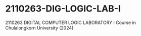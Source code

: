 # 2110263-DIG-LOGIC-LAB-I
2110263 DIGITAL COMPUTER LOGIC LABORATORY I Course in Chulalongkorn University (2024)
